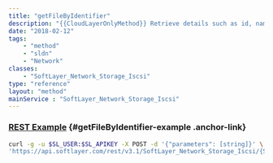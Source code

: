 ```yaml
---
title: "getFileByIdentifier"
description: "{{CloudLayerOnlyMethod}} Retrieve details such as id, name, size, create date of a file within a Storage account. This does not download file content. "
date: "2018-02-12"
tags:
    - "method"
    - "sldn"
    - "Network"
classes:
    - "SoftLayer_Network_Storage_Iscsi"
type: "reference"
layout: "method"
mainService : "SoftLayer_Network_Storage_Iscsi"
---
```


### [REST Example](#getFileByIdentifier-example) <a href="/article/rest/"><i class="fas fa-question"></i></a> {#getFileByIdentifier-example .anchor-link} 
```bash
curl -g -u $SL_USER:$SL_APIKEY -X POST -d '{"parameters": [string]}' \
'https://api.softlayer.com/rest/v3.1/SoftLayer_Network_Storage_Iscsi/{SoftLayer_Network_Storage_IscsiID}/getFileByIdentifier'
```
